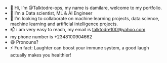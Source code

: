 - 👋 Hi, I’m @Talktodre-ops, my name is damilare, welcome to my portfolio. 
- 👀 I’m a Data scientist, ML & AI Engineer 
- 💞️ I’m looking to collaborate on machine learning projects, data science, machine learning and artificial intelligence projects. 
- 📫 i am very easy to reach, my email is talktodre100@yahoo.com
- my phone number is +2348100904662
- 😄 Pronouns? 
- ⚡ Fun fact: Laughter can boost your immune system, a good laugh actually makes you healthier!

<!---
Talktodre-ops/Talktodre-ops is a ✨ special ✨ repository because its `README.md` (this file) appears on your GitHub profile.
You can click the Preview link to take a look at your changes.
--->
